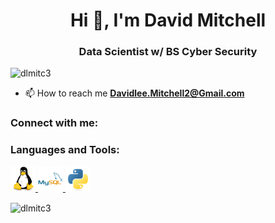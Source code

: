 <h1 align="center">Hi 👋, I'm David Mitchell</h1>
<h3 align="center">Data Scientist w/ BS Cyber Security</h3>

<p align="left"> <img src="https://komarev.com/ghpvc/?username=dlmitc3&label=Profile%20views&color=0e75b6&style=flat" alt="dlmitc3" /> </p>

- 📫 How to reach me **Davidlee.Mitchell2@Gmail.com**

<h3 align="left">Connect with me:</h3>
<p align="left">
</p>

<h3 align="left">Languages and Tools:</h3>
<p align="left"> <a href="https://www.linux.org/" target="_blank" rel="noreferrer"> <img src="https://raw.githubusercontent.com/devicons/devicon/master/icons/linux/linux-original.svg" alt="linux" width="40" height="40"/> </a> <a href="https://www.mysql.com/" target="_blank" rel="noreferrer"> <img src="https://raw.githubusercontent.com/devicons/devicon/master/icons/mysql/mysql-original-wordmark.svg" alt="mysql" width="40" height="40"/> </a> <a href="https://www.python.org" target="_blank" rel="noreferrer"> <img src="https://raw.githubusercontent.com/devicons/devicon/master/icons/python/python-original.svg" alt="python" width="40" height="40"/> </a> </p>

<p><img align="center" src="https://github-readme-stats.vercel.app/api/top-langs?username=dlmitc3&show_icons=true&locale=en&layout=compact" alt="dlmitc3" /></p>

